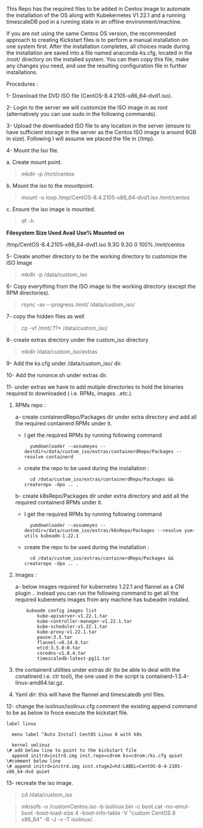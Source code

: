 This Repo has the required files to be added in Centos image to automate the installation of the OS along with Kubekernetes V1.22.1 and a running timescaleDB pod in a running state in an offline environment/machine.

If you are not using the same Centos OS version, the recommended approach to creating Kickstart files is to perform a manual installation on one system first. After the installation completes, all choices made during the installation are saved into a file named anaconda-ks.cfg, located in the /root/ directory on the installed system. You can then copy this file, make any changes you need, and use the resulting configuration file in further installations.

Procedures :

1-	Download the DVD ISO file (CentOS-8.4.2105-x86_64-dvd1.iso).

2-	Login to the server we will customize the ISO image in as root (alternatively you can use sudo in the following commands).

3-	Upload the downloaded ISO file to any location in the server (ensure to have sufficient storage in the server as the Centos ISO image is around 9GB in size). Following I will assume we placed the file in (/tmp).

4-	Mount the Iso file.

a.	Create mount point.
> mkdir -p /mnt/centos

b.	Mount the iso to the mountpoint.
> mount -o loop /tmp/CentOS-8.4.2105-x86_64-dvd1.iso /mnt/centos

c.	Ensure the iso image is mounted.
> df -h

**Filesystem                     Size  Used    Avail   Use%    Mounted on**

/tmp/CentOS-8.4.2105-x86_64-dvd1.iso 9.3G  9.3G     0       100%    /mnt/centos


5-	Create another directory to be the working directory to customize the ISO Image
> mkdir -p /data/custom_iso

6-	Copy everything from the ISO image to the working directory (except the RPM directories).

> rsync -av --progress /mnt/ /data/custom_iso/

7- copy the hidden files as well 

> cp -vf /mnt/.??* /data/custom_iso/

8- create extras drectory under the custom_iso directory

> mkdir /data/custom_iso/extras

9- Add the ks.cfg under /data/custom_iso/ dir.

10- Add the runonce.sh under extras dir.

11- under extras we have to add mutiple directories to hold the binaries required to downloaded ( i.e. RPMs, images ..etc.).

 1. RPMs repo :
 
	a- create containerdRepo/Packages dir under extra directory and add all the required containerd RPMs under it.
	- I get the required RPMs by running following command
		
		
			yumdownloader --assumeyes --destdir=/data/custom_iso/extras/containerdRepo/Packages --resolve containerd
			
	- create the repo to be used during the installation :
	
			cd /data/custom_iso/extras/containerdRepo/Packages && createrepo -dpo .. .
		  
	b- create k8sRepo/Packages dir under extra directory and add all the required containerd RPMs under it.
	- I get the required RPMs by running following command
	
			yumdownloader --assumeyes --destdir=/data/custom_iso/extras/k8sRepo/Packages --resolve yum-utils kubeadm-1.22.1
			
	- create the repo to be used during the installation :
	
			cd /data/custom_iso/extras/containerdRepo/Packages && createrepo -dpo .. .
	
 2. Images :
 
	a- below images required for kubernetes 1.22.1 and flannel as a CNI plugin .. instead you can run the following command to get all the required kuberenets images from any machine has kubeadm instaled.
	
			kubeadm config images list
				kube-apiserver-v1.22.1.tar
				kube-controller-manager-v1.22.1.tar
				kube-scheduler-v1.22.1.tar
				kube-proxy-v1.22.1.tar
				pause:3.5.tar
				flannel-v0.14.0.tar
				etcd:3.5.0-0.tar
				coredns-v1.8.4.tar
				timescaledb-latest-pg11.tar
	
3. the containerd utilities under extras dir (to be able to deal with the conatinerd i.e. ctr tool), the one used in the script is containerd-1.5.4-linux-amd64.tar.gz.

4. Yaml dir: this will have the flannel and timescaledb yml files.

12- change the isolinux/isolinux.cfg comment the existing append command to be as below to froce execute the kickstart file.
```
label linux

  menu label ^Auto Install CentOS Linux 8 with k8s
  
  kernel vmlinuz
\# add below line to point to the kickstart file  
  append initrd=initrd.img inst.repo=cdrom ks=cdrom:/ks.cfg quiet
\#comment below line  
\# append initrd=initrd.img inst.stage2=hd:LABEL=CentOS-8-4-2105-x86_64-dvd quiet
```
13- recreate the iso image.

> cd /data/custom_iso

> mkisofs -o <location of the new iso>/customCentos.iso -b isolinux.bin -c boot.cat -no-emul-boot -boot-load-size 4 -boot-info-table -V "custom CentOS 8 x86_64" -R -J -v -T isolinux/. .
		
